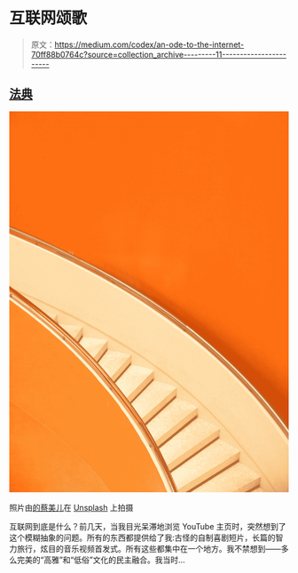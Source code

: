 # 互联网颂歌

> 原文：<https://medium.com/codex/an-ode-to-the-internet-70ff88b0764c?source=collection_archive---------11----------------------->

## [法典](http://medium.com/codex)

![](img/a2259579013f493c2b99f4aa6843af78.png)

照片由[的蔡美儿](https://unsplash.com/@serverwentdown?utm_source=medium&utm_medium=referral)在 [Unsplash](https://unsplash.com?utm_source=medium&utm_medium=referral) 上拍摄

互联网到底是什么？前几天，当我目光呆滞地浏览 YouTube 主页时，突然想到了这个模糊抽象的问题。所有的东西都提供给了我:古怪的自制喜剧短片，长篇的智力旅行，炫目的音乐视频首发式。所有这些都集中在一个地方。我不禁想到——多么完美的“高雅”和“低俗”文化的民主融合。我当时…